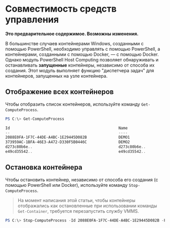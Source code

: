 



# Совместимость средств управления

**Это предварительное содержимое. Возможны изменения.**

В большинстве случаев контейнерами Windows, созданными с помощью PowerShell, необходимо управлять с помощью PowerShell, а контейнерами, созданными с помощью Docker, — с помощью Docker. Однако модуль PowerShell Host Computing позволяет обнаруживать и останавливать **запущенные** контейнеры, независимо от способа их создания. Этот модуль выполняет функцию "диспетчера задач" для контейнеров, запущенных на узле контейнера.

## Отображение всех контейнеров

Чтобы отобразить список контейнеров, используйте команду `Get-ComputeProcess`.

```powershell
PS C:\> Get-ComputeProcess

Id                                                Name                                      Owner       Type
--                                                ----                                      -----       ----
2088E0FA-1F7C-44DE-A4BC-1E29445D082B              DEMO1                                     VMMS   Container
373959AC-1BFA-46E3-A472-D330F5B0446C              DEMO2                                     VMMS   Container
d273c80b6e..                                      d273c80b6e..                              docker Container
e49cd35542..                                      e49cd35542..                              docker Container
```

## Остановка контейнера

Чтобы остановить контейнер, независимо от способа его создания (с помощью PowerShell или Docker), используйте команду `Stop-ComputeProcess`.

> На момент написания этой статьи, чтобы контейнеры отображались как остановленные при использовании команды `Get-Container`, требуется перезапустить службу VMMS.

```powershell
PS C:\> Stop-ComputeProcess -Id 2088E0FA-1F7C-44DE-A4BC-1E29445D082B -Force
```






<!--HONumber=Feb16_HO3-->


